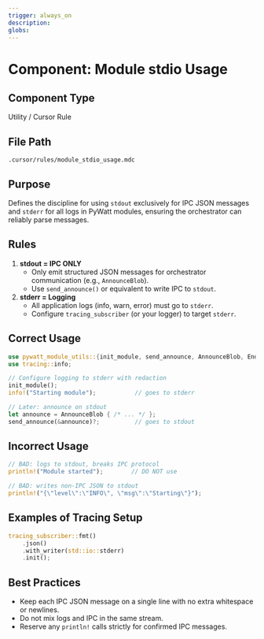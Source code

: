 ```yaml
---
trigger: always_on
description: 
globs: 
---
```

# Component: Module stdio Usage

## Component Type
Utility / Cursor Rule

## File Path
`.cursor/rules/module_stdio_usage.mdc`

## Purpose
Defines the discipline for using `stdout` exclusively for IPC JSON messages and `stderr` for all logs in PyWatt modules, ensuring the orchestrator can reliably parse messages.

## Rules
1. **stdout = IPC ONLY**
   - Only emit structured JSON messages for orchestrator communication (e.g., `AnnounceBlob`).
   - Use `send_announce()` or equivalent to write IPC to `stdout`.
2. **stderr = Logging**
   - All application logs (info, warn, error) must go to `stderr`.
   - Configure `tracing_subscriber` (or your logger) to target `stderr`.

## Correct Usage
```rust
use pywatt_module_utils::{init_module, send_announce, AnnounceBlob, EndpointInfo};
use tracing::info;

// Configure logging to stderr with redaction
init_module();
info!("Starting module");           // goes to stderr

// Later: announce on stdout
let announce = AnnounceBlob { /* ... */ };
send_announce(&announce)?;          // goes to stdout
```

## Incorrect Usage
```rust
// BAD: logs to stdout, breaks IPC protocol
println!("Module started");        // DO NOT use

// BAD: writes non-IPC JSON to stdout
println!("{\"level\":\"INFO\", \"msg\":\"Starting\"}");
```

## Examples of Tracing Setup
```rust
tracing_subscriber::fmt()
    .json()
    .with_writer(std::io::stderr)
    .init();
```  

## Best Practices
- Keep each IPC JSON message on a single line with no extra whitespace or newlines.
- Do not mix logs and IPC in the same stream.
- Reserve any `println!` calls strictly for confirmed IPC messages.
